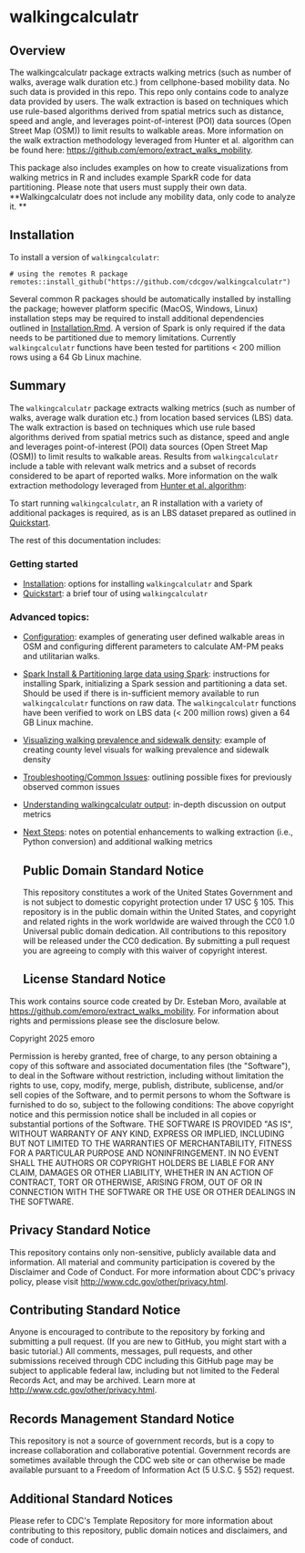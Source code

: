 # walkingcalculatr

## Overview

The walkingcalculatr package extracts walking metrics (such as number of walks, average walk duration etc.) from cellphone-based mobility data. No such data is provided in this repo. This repo only contains code to analyze data provided by users. The walk extraction is based on techniques which use rule-based algorithms derived from spatial metrics such as distance, speed and angle, and leverages point-of-interest (POI) data sources (Open Street Map (OSM)) to limit results to walkable areas. More information on the walk extraction methodology leveraged from Hunter et al. algorithm can be found here: https://github.com/emoro/extract_walks_mobility. 

This package also includes examples on how to create visualizations from walking metrics in R and includes example SparkR code for data partitioning. Please note that users must supply their own data. **Walkingcalculatr does not include any mobility data, only code to analyze it.
**

## Installation

To install a version of `walkingcalculatr`:

```{r, eval = FALSE}
# using the remotes R package
remotes::install_github("https://github.com/cdcgov/walkingcalculatr")
```

Several common R packages should be automatically installed by installing the package; however platform specific (MacOS, Windows, Linux) installation steps may be required to install additional dependencies outlined in [Installation.Rmd](./vignettes/Installation.Rmd). A version of Spark is only required if the data needs to be partitioned due to memory limitations. Currently `walkingcalculatr` functions have been tested for partitions < 200 million rows using a 64 Gb Linux machine. 

## Summary

The `walkingcalculatr` package extracts walking metrics (such as number of walks, average walk duration etc.)  from location based services (LBS) data. The walk extraction is based on techniques which use rule based algorithms derived from spatial metrics such as distance, speed and angle and leverages point-of-interest (POI) data sources (Open Street Map (OSM)) to limit results to walkable areas. Results from `walkingcalculatr` include a table with relevant walk metrics and a subset of records considered to be apart of reported walks. More information on the walk extraction methodology leveraged from [Hunter et al. algorithm](https://www.nature.com/articles/s41467-021-23937-9):

To start running `walkingcalculatr`, an R installation with a variety of additional packages is required, as is an LBS dataset prepared as outlined in [Quickstart](./vignettes/Quickstart.Rmd).

The rest of this documentation includes:

### Getting started
- [Installation](./vignettes/Installation.Rmd): options for installing `walkingcalculatr` and Spark
- [Quickstart](./vignettes/Quickstart.Rmd): a brief tour of using `walkingcalculatr`

### Advanced topics:
- [Configuration](./vignettes/Configuration.Rmd): examples of generating user defined walkable areas in OSM and configuring different parameters to calculate AM-PM peaks and utilitarian walks.
- [Spark Install & Partitioning large data using Spark](./vignettes/Spark_Overview.Rmd): instructions for installing Spark, initializing a Spark session and partitioning a data set. Should be used if there is in-sufficient memory available to run `walkingcalculatr` functions on raw data. The `walkingcalculatr` functions have been verified to work on LBS data  (< 200 million rows) given a  64 GB Linux machine.
- [Visualizing walking prevalence and sidewalk density](./vignettes/Walk_Prev_Sidewalk_Density.Rmd): example of creating county level visuals for walking prevalence and sidewalk density
- [Troubleshooting/Common Issues](./vignettes/Troubleshooting.Rmd): outlining possible fixes for previously observed common issues
- [Understanding walkingcalculatr output](./vignettes/Output.Rmd): in-depth discussion on output metrics
- [Next Steps](./vignettes/Next_Steps.Rmd): notes on potential enhancements to walking extraction (i.e., Python conversion) and additional walking metrics

  ## Public Domain Standard Notice

  This repository constitutes a work of the United States Government and is not subject to domestic copyright protection under 17 USC § 105. This repository is in the public domain within the United States, and copyright and related rights in the work worldwide are waived through the CC0 1.0 Universal public domain dedication. All contributions to this repository will be released under the CC0 dedication. By submitting a pull request you are agreeing to comply with this waiver of copyright interest.

  ## License Standard Notice
This work contains source code created by Dr. Esteban Moro, available at https://github.com/emoro/extract_walks_mobility. For information about rights and permissions please see the disclosure below. 

Copyright 2025 emoro

Permission is hereby granted, free of charge, to any person obtaining a copy of this software and associated documentation files (the "Software"), to deal in the Software without restriction, including without limitation the rights to use, copy, modify, merge, publish, distribute, sublicense, and/or sell copies of the Software, and to permit persons to whom the Software is furnished to do so, subject to the following conditions:
The above copyright notice and this permission notice shall be included in all copies or substantial portions of the Software.
THE SOFTWARE IS PROVIDED "AS IS", WITHOUT WARRANTY OF ANY KIND, EXPRESS OR IMPLIED, INCLUDING BUT NOT LIMITED TO THE WARRANTIES OF MERCHANTABILITY, FITNESS FOR A PARTICULAR PURPOSE AND NONINFRINGEMENT. IN NO EVENT SHALL THE AUTHORS OR COPYRIGHT HOLDERS BE LIABLE FOR ANY CLAIM, DAMAGES OR OTHER LIABILITY, WHETHER IN AN ACTION OF CONTRACT, TORT OR OTHERWISE, ARISING FROM, OUT OF OR IN CONNECTION WITH THE SOFTWARE OR THE USE OR OTHER DEALINGS IN THE SOFTWARE.

## Privacy Standard Notice
This repository contains only non-sensitive, publicly available data and information. All material and community participation is covered by the Disclaimer and Code of Conduct. For more information about CDC's privacy policy, please visit http://www.cdc.gov/other/privacy.html.

## Contributing Standard Notice
Anyone is encouraged to contribute to the repository by forking and submitting a pull request. (If you are new to GitHub, you might start with a basic tutorial.) 
All comments, messages, pull requests, and other submissions received through CDC including this GitHub page may be subject to applicable federal law, including but not limited to the Federal Records Act, and may be archived. Learn more at http://www.cdc.gov/other/privacy.html.

## Records Management Standard Notice
This repository is not a source of government records, but is a copy to increase collaboration and collaborative potential. Government records are sometimes available through the CDC web site or can otherwise be made available pursuant to a Freedom of Information Act (5 U.S.C. § 552) request. 

## Additional Standard Notices
Please refer to CDC's Template Repository for more information about contributing to this repository, public domain notices and disclaimers, and code of conduct.
